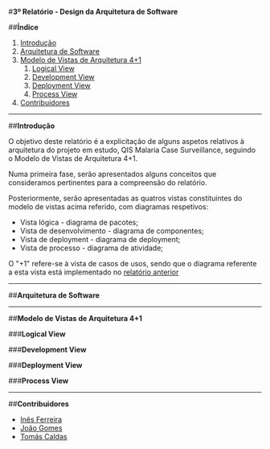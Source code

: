 #**3º Relatório - Design da Arquitetura de Software**

##**Índice**

1. [Introdução](#intro)
2. [Arquitetura de Software](#arch)
3. [Modelo de Vistas de Arquitetura 4+1](#fourplusone)
    1. [Logical View](#logical)
    2. [Development View](#development)
    3. [Deployment View](#deployment)
    4. [Process View](#process)
4. [Contribuidores](#contributors)

***
##**Introdução** <a name ="intro"></a>

O objetivo deste relatório é a explicitação de alguns aspetos relativos à arquitetura do projeto em estudo, QIS Malaria Case Surveillance, seguindo o Modelo de Vistas de Arquitetura 4+1. 

Numa primeira fase, serão apresentados alguns conceitos que consideramos pertinentes para a compreensão do relatório.           

Posteriormente, serão apresentadas as quatros vistas constituintes do modelo de vistas acima referido, com diagramas respetivos:
   
   - Vista lógica - diagrama de pacotes;
   - Vista de desenvolvimento - diagrama de componentes;
   - Vista de deployment - diagrama de deployment;
   - Vista de processo - diagrama de atividade;

O "+1" refere-se à vista de casos de usos, sendo que o diagrama referente a esta vista está implementado no [relatório anterior](https://github.com/tomasvcaldas/FEUP-ESOF-MALARIASURV/blob/master/ESOF-docs/Project%20Requirements.md#usecases)



****
##**Arquitetura de Software** <a name ="arch"></a>




****
##**Modelo de Vistas de Arquitetura 4+1** <a name ="fourplusone"></a>




###**Logical View** <a name="logical"></a>





###**Development View** <a name="development"></a>




###**Deployment View** <a name="deployment"></a>




###**Process View** <a name="process"></a>





****
##**Contribuidores**<a name="contributors"></a>

* [Inês Ferreira](https://github.com/inesferreira7)
* [João Gomes](https://github.com/joaogomes04)
* [Tomás Caldas](https://github.com/tomasvcaldas)

